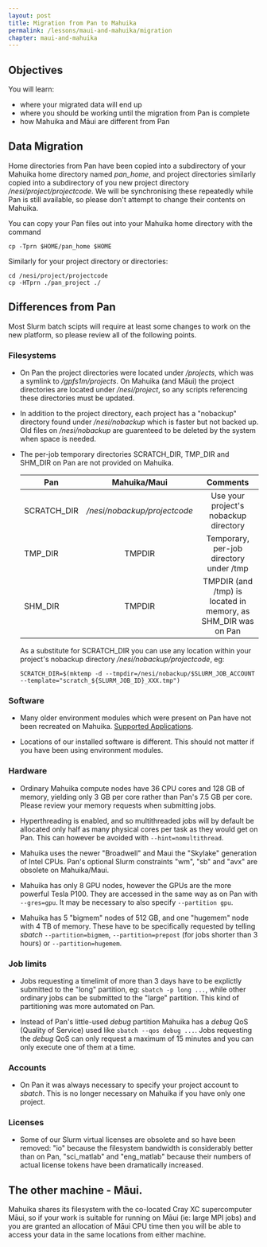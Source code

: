 ```yaml
---
layout: post
title: Migration from Pan to Mahuika
permalink: /lessons/maui-and-mahuika/migration
chapter: maui-and-mahuika
---
```


## Objectives

You will learn:

* where your migrated data will end up
* where you should be working until the migration from Pan is complete
* how Mahuika and Māui are different from Pan


## Data Migration

Home directories from Pan have been copied into a subdirectory of your Mahuika home directory named _pan_home_, and project directories similarly copied into a  subdirectory of you new project directory _/nesi/project/projectcode_.  We will be synchronising these repeatedly while Pan is still available, so please don't attempt to change their contents on Mahuika.

You can copy your Pan files out into your Mahuika home directory with the command

```
cp -Tprn $HOME/pan_home $HOME
```

Similarly for your project directory or directories:

```
cd /nesi/project/projectcode
cp -HTprn ./pan_project ./
```

## Differences from Pan

Most Slurm batch scipts will require at least some changes to work on the new platform, so please review all of the following points.

### Filesystems

* On Pan the project directories were located under _/projects_, which was a symlink to _/gpfs1m/projects_. On Mahuika (and Māui) the project directories are located under _/nesi/project_, so any scripts referencing these directories must be updated.

* In addition to the project directory, each project has a "nobackup" directory found under _/nesi/nobackup_ which is faster but not backed up. Old files on _/nesi/nobackup_ are guarenteed to be deleted by the system when space is needed.

* The per-job temporary directories SCRATCH_DIR, TMP_DIR and SHM_DIR on Pan are not provided on Mahuika.

  | Pan         | Mahuika/Maui                 | Comments                                                      |
  |-------------|:----------------------------:|:-------------------------------------------------------------:|
  | SCRATCH_DIR | _/nesi/nobackup/projectcode_ | Use your project's nobackup directory                         |
  | TMP_DIR     | TMPDIR                       | Temporary, per-job directory under /tmp                       |
  | SHM_DIR     | TMPDIR                       | TMPDIR (and /tmp) is located in memory, as SHM_DIR was on Pan |

  As a substitute for SCRATCH_DIR you can use any location within your project's nobackup directory _/nesi/nobackup/projectcode_, eg:

  ```
  SCRATCH_DIR=$(mktemp -d --tmpdir=/nesi/nobackup/$SLURM_JOB_ACCOUNT --template="scratch_${SLURM_JOB_ID}_XXX.tmp")
  ```

### Software

* Many older environment modules which were present on Pan have not been recreated on Mahuika. [Supported Applications](https://support.nesi.org.nz/hc/en-gb/sections/360000040076).

* Locations of our installed software is different. This should not matter if you have been using environment modules.

### Hardware

* Ordinary Mahuika compute nodes have 36 CPU cores and 128 GB of memory, yielding only 3 GB per core rather than Pan's 7.5 GB per core. Please review your memory requests when submitting jobs.

* Hyperthreading is enabled, and so multithreaded jobs will by default be allocated only half as many physical cores per task as they would get on Pan.  This can however be avoided with `--hint=nomultithread`.

* Mahuika uses the newer "Broadwell" and Maui the "Skylake" generation of Intel CPUs.  Pan's optional Slurm constraints "wm", "sb" and "avx" are obsolete on Mahuika/Maui.

* Mahuika has only 8 GPU nodes, however the GPUs are the more powerful Tesla P100.  They are accessed in the same way as on Pan with `--gres=gpu`.  It may be necessary to also specify `--partition gpu`.

* Mahuika has 5 "bigmem" nodes of 512 GB, and one "hugemem" node with 4 TB of memory.  These have to be specifically requested by telling _sbatch_ `--partition=bigmem`,  `--partition=prepost` (for jobs shorter than 3 hours) or `--partition=hugemem`.  

### Job limits

* Jobs requesting a timelimit of more than 3 days have to be explictly submitted to the "long" partition, eg: `sbatch -p long ...`, while other ordinary jobs can be submitted to the "large" partition.  This kind of partitioning was more automated on Pan.

* Instead of Pan's little-used _debug_ partition Mahuika has a _debug_ QoS (Quality of Service) used like `sbatch --qos debug ...`.  Jobs requesting the _debug_ QoS can only request a maximum of 15 minutes and you can only execute one of them at a time.

### Accounts

* On Pan it was always necessary to specify your project account to _sbatch_.  This is no longer necessary on Mahuika if you have only one project.

### Licenses

* Some of our Slurm virtual licenses are obsolete and so have been removed: "io" because the filesystem bandwidth is considerably better than on Pan, "sci_matlab" and "eng_matlab" because their numbers of actual license tokens have been dramatically increased.

## The other machine - Māui.

Mahuika shares its filesystem with the co-located Cray XC supercomputer Māui, so if your work is suitable for running on Māui (ie: large MPI jobs) and you are granted an allocation of Māui CPU time then you will be able to access your data in the same locations from either machine.
